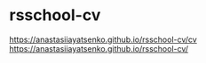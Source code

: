 # rsschool-cv
https://anastasiiayatsenko.github.io/rsschool-cv/cv
https://anastasiiayatsenko.github.io/rsschool-cv/

